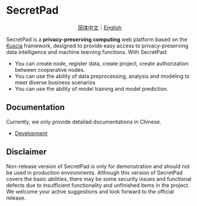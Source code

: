 # SecretPad

<p align="center">
<a href="./README.zh-CN.md">简体中文</a>｜<a href="./README.md">English</a>
</p>

SecretPad is a **privacy-preserving  computing** web platform based on the [Kuscia](https://github.com/secretflow/kuscia) framework, designed to provide easy access to privacy-preserving data intelligence and machine learning functions. With SecretPad:

* You can create node, register data, create project, create authorization between cooperative nodes.
* You can use the ability of data preprocessing, analysis and modeling to meet diverse business scenarios
* You can use the ability of model training and model prediction.

## Documentation

Currently, we only provide detailed documentations in Chinese.

- [Development](./docs/development/build_secretpad_cn.md)

## Disclaimer

Non-release version of SecretPad is only for demonstration and should not be used in production environments.
Although this version of SecretPad covers the basic abilities, there may be some security issues and functional defects due to insufficient functionality and unfinished items in the project.
We welcome your active suggestions and look forward to the official release.